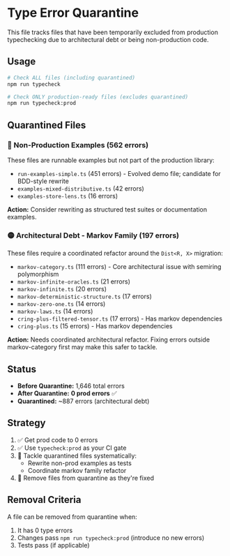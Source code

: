 # Type Error Quarantine

This file tracks files that have been temporarily excluded from production typechecking due to architectural debt or being non-production code.

## Usage

```bash
# Check ALL files (including quarantined)
npm run typecheck

# Check ONLY production-ready files (excludes quarantined)
npm run typecheck:prod
```

## Quarantined Files

### 🔴 Non-Production Examples (562 errors)
These files are runnable examples but not part of the production library:

- `run-examples-simple.ts` (451 errors) - Evolved demo file; candidate for BDD-style rewrite
- `examples-mixed-distributive.ts` (42 errors)
- `examples-store-lens.ts` (16 errors)

**Action:** Consider rewriting as structured test suites or documentation examples.

### 🟡 Architectural Debt - Markov Family (197 errors)
These files require a coordinated refactor around the `Dist<R, X>` migration:

- `markov-category.ts` (111 errors) - Core architectural issue with semiring polymorphism
- `markov-infinite-oracles.ts` (21 errors)
- `markov-infinite.ts` (20 errors)
- `markov-deterministic-structure.ts` (17 errors)
- `markov-zero-one.ts` (14 errors)
- `markov-laws.ts` (14 errors)
- `cring-plus-filtered-tensor.ts` (17 errors) - Has markov dependencies
- `cring-plus.ts` (15 errors) - Has markov dependencies

**Action:** Needs coordinated architectural refactor. Fixing errors outside markov-category first may make this safer to tackle.

## Status

- **Before Quarantine:** 1,646 total errors
- **After Quarantine:** **0 prod errors** ✅
- **Quarantined:** ~887 errors (architectural debt)

## Strategy

1. ✅ Get prod code to 0 errors
2. ✅ Use `typecheck:prod` as your CI gate
3. 🔄 Tackle quarantined files systematically:
   - Rewrite non-prod examples as tests
   - Coordinate markov family refactor
4. 🎯 Remove files from quarantine as they're fixed

## Removal Criteria

A file can be removed from quarantine when:
1. It has 0 type errors
2. Changes pass `npm run typecheck:prod` (introduce no new errors)
3. Tests pass (if applicable)

